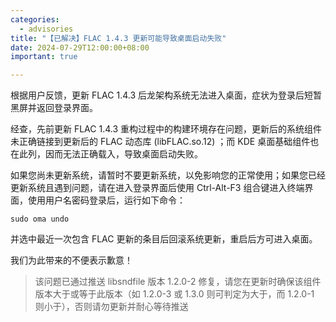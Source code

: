 ```yaml
---
categories:
  - advisories
title: "【已解决】FLAC 1.4.3 更新可能导致桌面启动失败"
date: 2024-07-29T12:00:00+08:00
important: true

---
```


根据用户反馈，更新 FLAC 1.4.3 后龙架构系统无法进入桌面，症状为登录后短暂黑屏并返回登录界面。

经查，先前更新 FLAC 1.4.3 重构过程中的构建环境存在问题，更新后的系统组件未正确链接到更新后的 FLAC 动态库 (libFLAC.so.12) ；而 KDE 桌面基础组件也在此列，因而无法正确载入，导致桌面启动失败。

如果您尚未更新系统，请暂时不要更新系统，以免影响您的正常使用；如果您已经更新系统且遇到问题，请在进入登录界面后使用 Ctrl-Alt-F3 组合键进入终端界面，使用用户名密码登录后，运行如下命令：
```
sudo oma undo
```

并选中最近一次包含 FLAC 更新的条目后回滚系统更新，重启后方可进入桌面。

我们为此带来的不便表示歉意！

> 该问题已通过推送 libsndfile 版本 1.2.0-2 修复，请您在更新时确保该组件版本大于或等于此版本（如 1.2.0-3 或 1.3.0 则可判定为大于，而 1.2.0-1 则小于），否则请勿更新并耐心等待推送
